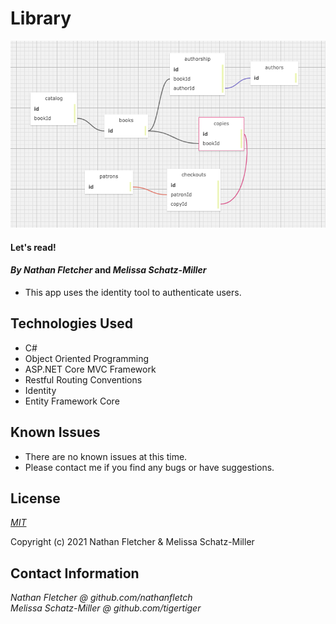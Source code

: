 # Library

<p align="center"><img src="Library/wwwroot/img/design.png"></p>  

#### Let's read!

#### _By Nathan Fletcher_ and _Melissa Schatz-Miller_

* This app uses the identity tool to authenticate users.

## Technologies Used

* C#
* Object Oriented Programming
* ASP.NET Core MVC Framework
* Restful Routing Conventions
* Identity
* Entity Framework Core

## Known Issues
* There are no known issues at this time.
* Please contact me if you find any bugs or have suggestions. 

## License

_[MIT](https://opensource.org/licenses/MIT)_  

Copyright (c) 2021 Nathan Fletcher & Melissa Schatz-Miller

## Contact Information

_Nathan Fletcher @ github.com/nathanfletch_  
_Melissa Schatz-Miller @ github.com/tigertiger_